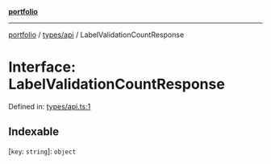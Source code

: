 [**portfolio**](../../../README.md)

***

[portfolio](../../../modules.md) / [types/api](../README.md) / LabelValidationCountResponse

# Interface: LabelValidationCountResponse

Defined in: [types/api.ts:1](https://github.com/tnorlund/Portfolio/blob/409bbf409e7e1916432456bf5d56b1a91b940f40/portfolio/types/api.ts#L1)

## Indexable

\[`key`: `string`\]: `object`
